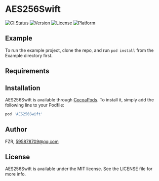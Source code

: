 # AES256Swift

[![CI Status](https://img.shields.io/travis/FZR/AES256Swift.svg?style=flat)](https://travis-ci.org/FZR/AES256Swift)
[![Version](https://img.shields.io/cocoapods/v/AES256Swift.svg?style=flat)](https://cocoapods.org/pods/AES256Swift)
[![License](https://img.shields.io/cocoapods/l/AES256Swift.svg?style=flat)](https://cocoapods.org/pods/AES256Swift)
[![Platform](https://img.shields.io/cocoapods/p/AES256Swift.svg?style=flat)](https://cocoapods.org/pods/AES256Swift)

## Example

To run the example project, clone the repo, and run `pod install` from the Example directory first.

## Requirements

## Installation

AES256Swift is available through [CocoaPods](https://cocoapods.org). To install
it, simply add the following line to your Podfile:

```ruby
pod 'AES256Swift'
```

## Author

FZR, 595878709@qq.com

## License

AES256Swift is available under the MIT license. See the LICENSE file for more info.
